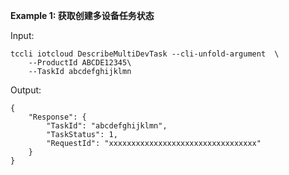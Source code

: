 **Example 1: 获取创建多设备任务状态**



Input: 

```
tccli iotcloud DescribeMultiDevTask --cli-unfold-argument  \
    --ProductId ABCDE12345\
    --TaskId abcdefghijklmn
```

Output: 
```
{
    "Response": {
        "TaskId": "abcdefghijklmn",
        "TaskStatus": 1,
        "RequestId": "xxxxxxxxxxxxxxxxxxxxxxxxxxxxxxxxx"
    }
}
```

